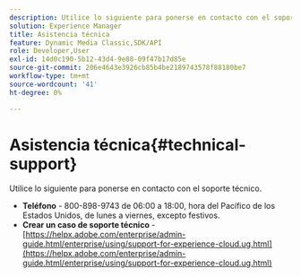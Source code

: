 ```yaml
---
description: Utilice lo siguiente para ponerse en contacto con el soporte técnico.
solution: Experience Manager
title: Asistencia técnica
feature: Dynamic Media Classic,SDK/API
role: Developer,User
exl-id: 14d0c190-5b12-43d4-9e88-09f47b17d85e
source-git-commit: 206e4643e3926cb85b4be2189743578f88180be7
workflow-type: tm+mt
source-wordcount: '41'
ht-degree: 0%

---
```


# Asistencia técnica{#technical-support}

Utilice lo siguiente para ponerse en contacto con el soporte técnico.

* **Teléfono** - 800-898-9743 de 06:00 a 18:00, hora del Pacífico de los Estados Unidos, de lunes a viernes, excepto festivos.
* **Crear un caso de soporte técnico** - [https://helpx.adobe.com/enterprise/admin-guide.html/enterprise/using/support-for-experience-cloud.ug.html](https://helpx.adobe.com/enterprise/admin-guide.html/enterprise/using/support-for-experience-cloud.ug.html)
